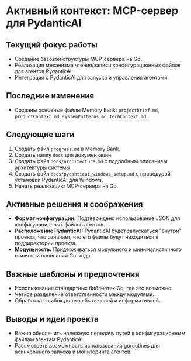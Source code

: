 # Активный контекст: MCP-сервер для PydanticAI

## Текущий фокус работы

*   Создание базовой структуры MCP-сервера на Go.
*   Реализация механизма чтения/записи конфигурационных файлов для агентов PydanticAI.
*   Интеграция с PydanticAI для запуска и управления агентами.

## Последние изменения

*   Созданы основные файлы Memory Bank: `projectbrief.md`, `productContext.md`, `systemPatterns.md`, `techContext.md`.

## Следующие шаги

1.  Создать файл `progress.md` в Memory Bank.
2.  Создать папку `docs` для документации.
3.  Создать файл `docs/architecture.md` с подробным описанием архитектуры системы.
4.  Создать файл `docs/pydanticai_windows_setup.md` с процедурой установки PydanticAI для Windows.
5.  Начать реализацию MCP-сервера на Go.

## Активные решения и соображения

*   **Формат конфигурации:** Подтверждено использование JSON для конфигурационных файлов агентов.
*   **Расположение PydanticAI:** PydanticAI будет запускаться "внутри" проекта, что означает, что его файлы будут находиться в поддиректории проекта.
*   **Модульность:** Придерживаться модульного и минималистичного стиля при написании Go-кода.

## Важные шаблоны и предпочтения

*   Использование стандартных библиотек Go, где это возможно.
*   Четкое разделение ответственности между модулями.
*   Обработка ошибок должна быть явной и информативной.

## Выводы и идеи проекта

*   Важно обеспечить надежную передачу путей к конфигурационным файлам агентам PydanticAI.
*   Рассмотреть возможность использования goroutines для асинхронного запуска и мониторинга агентов.
